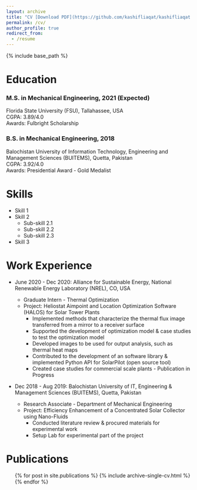 ```yaml
---
layout: archive
title: "CV [Download PDF](https://github.com/kashifliaqat/kashifliaqat.github.io/blob/master/files/Kashif_s_Resume.pdf)"
permalink: /cv/
author_profile: true
redirect_from:
  - /resume
---
```


{% include base_path %}

Education
======
### M.S. in Mechanical Engineering, 2021 (Expected) <br>
Florida State University (FSU), Tallahassee, USA <br>
CGPA: 3.89/4.0 <br>
Awards: Fulbright Scholarship
### B.S. in Mechanical Engineering, 2018 <br>
Balochistan University of Information Technology, Engineering and Management Sciences (BUITEMS), Quetta, Pakistan <br>
CGPA: 3.92/4.0 <br>
Awards: Presidential Award - Gold Medalist <br>


Skills
======
* Skill 1
* Skill 2
  * Sub-skill 2.1
  * Sub-skill 2.2
  * Sub-skill 2.3
* Skill 3


Work Experience
======
* June 2020 - Dec 2020: Alliance for Sustainable Energy, National Renewable Energy Laboratory (NREL), CO, USA
  * Graduate Intern - Thermal Optimization
  * Project: Heliostat Aimpoint and Location Optimization Software (HALOS) for Solar Tower Plants
    * Implemented methods that characterize the thermal flux image transferred from a mirror to a receiver surface
    * Supported the development of optimization model & case studies to test the optimization model
    * Developed images to be used for output analysis, such as thermal heat maps
    * Contributed to the development of an software library & implemented Python API for SolarPilot (open source tool)
    * Created case studies for commercial scale plants - Publication in Progress

* Dec 2018 - Aug 2019: Balochistan University of IT, Engineering & Management Sciences (BUITEMS), Quetta, Pakistan
  * Research Associate - Department of Mechanical Engineering
  * Project: Efficiency Enhancement of a Concentrated Solar Collector using Nano-Fluids
    * Conducted literature review & procured materials for experimental work
    * Setup Lab for experimental part of the project


Publications
======
  <ul>{% for post in site.publications %}
    {% include archive-single-cv.html %}
  {% endfor %}</ul>

<!--Talks
======
  <ul>{% for post in site.talks %}
    {% include archive-single-talk-cv.html %}
  {% endfor %}</ul>-->
  
<!--Teaching
======
  <ul>{% for post in site.teaching %}
    {% include archive-single-cv.html %}
  {% endfor %}</ul>-->
  
<!--Service and leadership
======
* Currently signed in to 43 different slack teams-->
